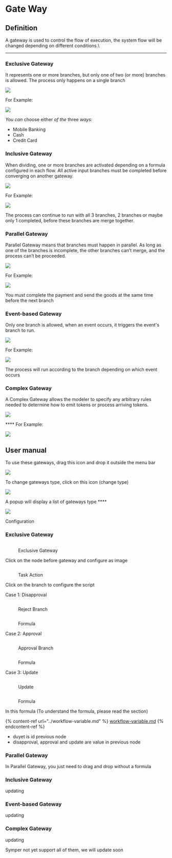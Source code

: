 # Gate Way

## **Definition**

A gateway is used to control the flow of execution, the system flow will be changed depending on different conditions.\\

***

### Exclusive Gateway

It represents one or more branches, but only one of two (or more) branches is allowed. The process only happens on a single branch

![](https://lh4.googleusercontent.com/iR3TgPK7jMz\_jSywZuFwo2FQtDmow7tvy4B8vpvSIybaF9OApi986UERYZyTLIq2NRcvxUWZUyQhSYqRkwrC7rHCQCYytUZdTuxf1QoQDtKfzgPnpc3RMNKGrvBRKi6JuDr06iyl)

For Example:

![](https://lh6.googleusercontent.com/EkiU1Gty-FyvJULMTwYSzHiYKEfjDOSV32QAGITERWIcKN-MGnoKjDaXjvicpY-vGM0ZqYROlT168lnjdz0lG2MiLtYMypThbVleAJ1aguB3Jr9LVgbZGFZpm4etA20MrFCZ0rO0)

_You_ _can_ choose either _of_ _the_ three _ways:_

* Mobile Banking
* Cash
* Credit Card

### **Inclusive Gateway**

When dividing, one or more branches are activated depending on a formula configured in each flow. All active input branches must be completed before converging on another gateway.

![](https://lh4.googleusercontent.com/LqktXTrAidLdB24-iW0RkFY4f7O\_D5yO749WfPBLCoyn4VkAnwY-n2m6xvdb4hGOn3XwK-fc0d8zAJg4QINKSbgPqxR5o6X3j646l4RVzqqjU2WLiczHX7ib8BC0uG-iGakMFHBj)

For Example:

![](https://lh5.googleusercontent.com/hDEI-Si3sp9U44rJ9RdjgeNLdy8e9FMPOD0e3aoJuH3V7zrR8Kav4KdlDvmB26n8bV7BNcUaobWbNGIIy9Z6PPMTkUfXRB8U9DJs1oM65rJeFZ\_h2ggPtWs89dV4zYM4g9tulFqQ)

The process can continue to run with all 3 branches, 2 branches or maybe only 1 completed, before these branches are merge together.

### **Parallel Gateway**

Parallel Gateway means that branches must happen in parallel. As long as one of the branches is incomplete, the other branches can’t merge, and the process can’t be proceeded.

![](https://lh5.googleusercontent.com/9Haa3JJskJ8JVTofw0iGg\_30Mklkhn1k78Ud0mkCw\_I13JXF\_KKD1dOepUZgPxRd4PaX3Ce25Wh66SuAxN72bdrZGea3zbwdwFZI5jJ49yLEpn3mcRI7GZ5ctfvNVFnPrxcyyuRT)

For Example:

![](https://lh5.googleusercontent.com/-OjC-CEcUCIZ-5cXOYkXHOboh7N30J5IRjVheBh6ZwcShjAOlSaZzT2sU345\_g7EEH90mqBRImgTVvXJCcfiXCOlRU4gtS4oALvXqWA\_VrT7Hb6\_WZer5l9OKJOvi0bysr5120\_i)

You must complete the payment and send the goods at the same time before the next branch

### **Event-based Gateway**

Only one branch is allowed, when an event occurs, it triggers the event's branch to run.

![](https://lh5.googleusercontent.com/9NHOP85HCyqHo4HdvfzR5HrcGbnfvLoHMvJhXlwY4MoCHXRwWQYus6UHO0de7Z2O2WTX4pFQ5C3AYMQkpJ6zKdQgl-mECjfO08eVrto29dJ5riCekXi2YV3peOdETS\_ZRVDeWbti)

For Example:

![](https://lh5.googleusercontent.com/eBDUBngPGmyKNV6vEA46xLUzGHhcIb4FXULTQbO4UM3\_Vz0a7\_mttO\_dXJLajJl9SJdZOCGUDQeJ2s5WC8znqDkZz6lEFu0CrQ\_QpQMFJaWeBuBoX8KjUPxbjWwNxJZLhMlZl0K5)

The process will run according to the branch depending on which event occurs

### **Complex Gateway**

A Complex Gateway allows the modeler to specify any arbitrary rules needed to determine how to emit tokens or process arriving tokens.

![](https://lh6.googleusercontent.com/x2F1tyTKvomSeVfDoagiU4grus6qqebjE0FOItH6Gtyr5-DGka0oHTTYrlckWU11yV0Rv2OeADWgjigWFkx934hcXw-gWuuAcgyP3I4E1DiyoWOEBbMh7qPh8nkMP6htikUbF4K9)

\*\*\*\* For Example:

![](https://lh6.googleusercontent.com/TJKj9UFj-Qa-l8PkrK8TL1KFVpLHXHXEq7ZUfBb37de65ipCbmnXg5xSEgHQw6NpF3beXibxPnUGHyo8TTfko61wQlRMdmJZqBVN2uk\_eXUlUh-O2tYlk7mTp99uQ2kb59e5g4iU)

## **User manual**

To use these gateways, drag this icon and drop it outside the menu bar

![](https://lh3.googleusercontent.com/CpQC6bi8MU994GFGeQ9haFSfjP5zDAwtZyvX8ZE3GRLlv2ceTp8LDIKPOLXIhZwboJ2O43tOubJPZ5STmH\_IVYbE2nJtJ4RHi55hI9AfbbYFjXicPX\_ddYXXGIjyxvY0sdhdYsVM)

To change gateways type, click on this icon (change type)

![](https://lh5.googleusercontent.com/--OaRRsxpd0b8lCtbVuBfJlGYX8gArKlr9Wa19Y31C0Fbw0ah\_2zllLslfRD3tcv1L2whMt6Xso8ahEBOczmyjydhSV-eMi14dlOuXtD3vP3XmuX\_FN7UxjjjYbdbaXL6XeloUDs)

A popup will display a list of gateways type \*\*\*\*

![](https://lh5.googleusercontent.com/SkVxM8Lp7D9Lv0HzN8c2axzc5T\_ljL96\_W8NjeO7f7EBExN-qw7eAAOVWNGqnZ4VeqS6SzbewPqhOol-nSYxc9OqiFKb\_EuuqmmNE3GGY1GYLmZhLEGQ1rVfgqaF7xRk9vJ\_wvcB)

Configuration

### Exclusive Gateway

<figure><img src="../../../.gitbook/assets/image (102).png" alt=""><figcaption><p>Exclusive Gateway</p></figcaption></figure>

Click on the node before gateway and configure as image

<figure><img src="../../../.gitbook/assets/image (6) (3).png" alt=""><figcaption><p>Task Action</p></figcaption></figure>

Click on the branch to configure the script

Case 1: Disapproval

<figure><img src="../../../.gitbook/assets/image (17) (2).png" alt=""><figcaption><p>Reject Branch</p></figcaption></figure>

<figure><img src="../../../.gitbook/assets/image (3) (3) (1).png" alt=""><figcaption><p>Formula</p></figcaption></figure>

Case 2: Approval

<figure><img src="../../../.gitbook/assets/image (9) (2) (1).png" alt=""><figcaption><p>Approval Branch</p></figcaption></figure>

<figure><img src="../../../.gitbook/assets/image (2) (2) (1).png" alt=""><figcaption><p>Formula</p></figcaption></figure>

Case 3: Update

<figure><img src="../../../.gitbook/assets/image (1) (3) (1).png" alt=""><figcaption><p>Update</p></figcaption></figure>

<figure><img src="../../../.gitbook/assets/image (15) (2).png" alt=""><figcaption><p>Formula</p></figcaption></figure>

In this formula (To understand the formula, please read the section)

{% content-ref url="../workflow-variable.md" %}
[workflow-variable.md](../workflow-variable.md)
{% endcontent-ref %}

* duyet is id previous node
* disapproval, approval and update are value in previous node

### Parallel Gateway

In Parallel Gateway, you just need to drag and drop without a formula

### Inclusive Gateway

updating

### Event-based Gateway

updating

### Complex Gateway

updating

Symper not yet support all of them, we will update soon
